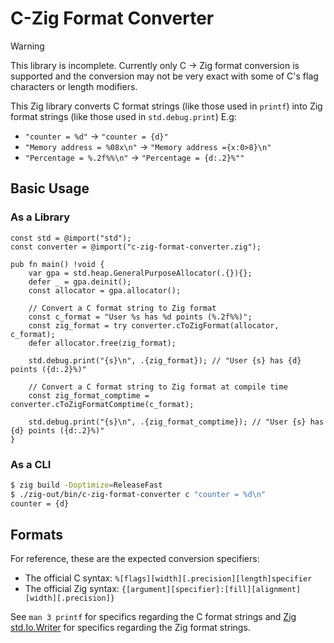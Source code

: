 # C-Zig Format Converter

> [!WARNING]
> This library is incomplete. Currently only C -> Zig format conversion is supported and the conversion may not be very exact with some of C's flag characters or length modifiers.

This Zig library converts C format strings (like those used in `printf`) into Zig format strings (like those used in `std.debug.print`)
E.g:
- `"counter = %d"` -> `"counter = {d}"`
- `"Memory address = %08x\n"` -> `"Memory address ={x:0>8}\n"`
- `"Percentage = %.2f%%\n"` -> `"Percentage = {d:.2}%""`

## Basic Usage

### As a Library
```zig
const std = @import("std");
const converter = @import("c-zig-format-converter.zig");

pub fn main() !void {
    var gpa = std.heap.GeneralPurposeAllocator(.{}){};
    defer _ = gpa.deinit();
    const allocator = gpa.allocator();

    // Convert a C format string to Zig format
    const c_format = "User %s has %d points (%.2f%%)";
    const zig_format = try converter.cToZigFormat(allocator, c_format);
    defer allocator.free(zig_format);

    std.debug.print("{s}\n", .{zig_format}); // "User {s} has {d} points ({d:.2}%)"

    // Convert a C format string to Zig format at compile time
    const zig_format_comptime = converter.cToZigFormatComptime(c_format);

    std.debug.print("{s}\n", .{zig_format_comptime}); // "User {s} has {d} points ({d:.2}%)"
}

```

### As a CLI
```bash
$ zig build -Doptimize=ReleaseFast
$ ./zig-out/bin/c-zig-format-converter c "counter = %d\n"
counter = {d}
```

## Formats

For reference, these are the expected conversion specifiers:
- The official C syntax: `%[flags][width][.precision][length]specifier`
- The official Zig syntax: `{[argument][specifier]:[fill][alignment][width][.precision]}`

See `man 3 printf` for specifics regarding the C format strings and [Zig std.Io.Writer](https://ziglang.org/documentation/master/std/#std.Io.Writer) for specifics regarding the Zig format strings.
